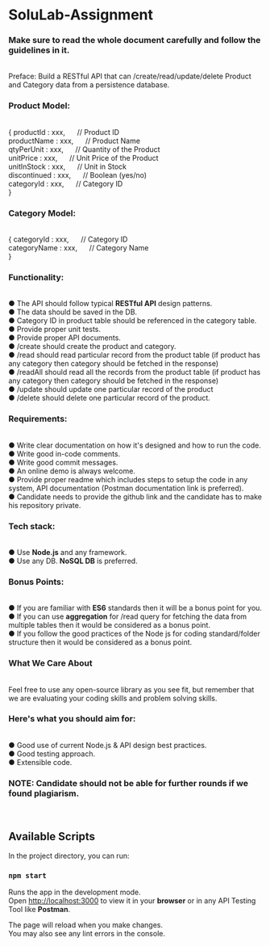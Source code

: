 # SoluLab-Assignment </br>

<h3>Make sure to read the whole document carefully and follow the guidelines in it.</h3> </br>
Preface: Build a RESTful API that can /create/read/update/delete Product and Category data from a
persistence database.</br>
<h3>Product Model:</h3></br>
{
productId : xxx, &nbsp;&nbsp;&nbsp;&nbsp; // Product ID</br>
productName : xxx, &nbsp;&nbsp;&nbsp;&nbsp; // Product Name</br>
qtyPerUnit : xxx, &nbsp;&nbsp;&nbsp;&nbsp; // Quantity of the Product</br>
unitPrice : xxx, &nbsp;&nbsp;&nbsp;&nbsp; // Unit Price of the Product</br>
unitInStock : xxx, &nbsp;&nbsp;&nbsp;&nbsp; // Unit in Stock</br>
discontinued : xxx, &nbsp;&nbsp;&nbsp;&nbsp; // Boolean (yes/no)</br>
categoryId : xxx, &nbsp;&nbsp;&nbsp;&nbsp; // Category ID</br>
}
<h3>Category Model:</h3></br>
{
categoryId : xxx, &nbsp;&nbsp;&nbsp;&nbsp; // Category ID</br>
categoryName : xxx, &nbsp;&nbsp;&nbsp;&nbsp; // Category Name</br>
}
<h3>Functionality:</h3></br>
● The API should follow typical <strong>RESTful API</strong> design patterns.</br>
● The data should be saved in the DB.</br>
● Category ID in product table should be referenced in the category table.</br>
● Provide proper unit tests.</br>
● Provide proper API documents.</br>
● /create should create the product and category.</br>
● /read should read particular record from the product table (if product has any category then
category should be fetched in the response)</br>
● /readAll should read all the records from the product table (if product has any category then
category should be fetched in the response)</br>
● /update should update one particular record of the product</br>
● /delete should delete one particular record of the product.</br>
<h3>Requirements:</h3></br>
● Write clear documentation on how it's designed and how to run the code.</br>
● Write good in-code comments.</br>
● Write good commit messages.</br>
● An online demo is always welcome.</br>
● Provide proper readme which includes steps to setup the code in any system, API documentation
(Postman documentation link is preferred).</br>
● Candidate needs to provide the github link and the candidate has to make his repository private.
<h3>Tech stack:</h3></br>
● Use <strong>Node.js</strong> and any framework.</br>
● Use any DB. <strong>NoSQL DB</strong> is preferred.</br>
<h3>Bonus Points:</h3></br>
● If you are familiar with <strong>ES6</strong> standards then it will be a bonus point for you.</br>
● If you can use <strong>aggregation</strong> for /read query for fetching the data from multiple tables then it would
be considered as a bonus point.</br>
● If you follow the good practices of the Node js for coding standard/folder structure then it would
be considered as a bonus point.</br>
<h3>What We Care About</h3></br>
Feel free to use any open-source library as you see fit, but remember that we are evaluating your coding
skills and problem solving skills.</br>
<h3>Here's what you should aim for:</h3></br>
● Good use of current Node.js & API design best practices.</br>
● Good testing approach.</br>
● Extensible code.</br>
<h3>NOTE: Candidate should not be able for further rounds if we found plagiarism.</h3></br>

## Available Scripts

In the project directory, you can run:</br>

### `npm start`

Runs the app in the development mode.\
Open [http://localhost:3000](http://localhost:3000) to view it in your <strong>browser</strong> or in any API Testing Tool like <strong>Postman</strong>.

The page will reload when you make changes.\
You may also see any lint errors in the console.

